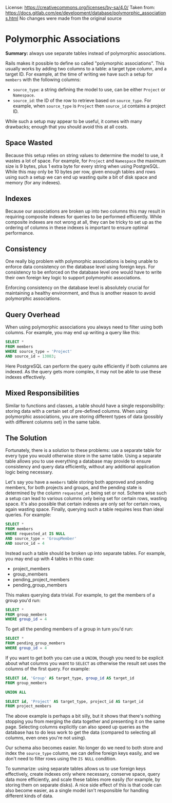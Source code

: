 License: https://creativecommons.org/licenses/by-sa/4.0/
Taken from: https://docs.gitlab.com/ee/development/database/polymorphic_associations.html
No changes were made from the original source

# Polymorphic Associations

**Summary:** always use separate tables instead of polymorphic associations.

Rails makes it possible to define so called "polymorphic associations". This
usually works by adding two columns to a table: a target type column, and a
target ID. For example, at the time of writing we have such a setup for
`members` with the following columns:

- `source_type`: a string defining the model to use, can be either `Project` or
  `Namespace`.
- `source_id`: the ID of the row to retrieve based on `source_type`. For
  example, when `source_type` is `Project` then `source_id` contains a
  project ID.

While such a setup may appear to be useful, it comes with many drawbacks; enough
that you should avoid this at all costs.

## Space Wasted

Because this setup relies on string values to determine the model to use, it
wastes a lot of space. For example, for `Project` and `Namespace` the
maximum size is 9 bytes, plus 1 extra byte for every string when using
PostgreSQL. While this may only be 10 bytes per row, given enough tables and
rows using such a setup we can end up wasting quite a bit of disk space and
memory (for any indexes).

## Indexes

Because our associations are broken up into two columns this may result in
requiring composite indexes for queries to be performed efficiently. While
composite indexes are not wrong at all, they can be tricky to set up as the
ordering of columns in these indexes is important to ensure optimal performance.

## Consistency

One really big problem with polymorphic associations is being unable to enforce
data consistency on the database level using foreign keys. For consistency to be
enforced on the database level one would have to write their own foreign key
logic to support polymorphic associations.

Enforcing consistency on the database level is absolutely crucial for
maintaining a healthy environment, and thus is another reason to avoid
polymorphic associations.

## Query Overhead

When using polymorphic associations you always need to filter using both
columns. For example, you may end up writing a query like this:

```sql
SELECT *
FROM members
WHERE source_type = 'Project'
AND source_id = 13083;
```

Here PostgreSQL can perform the query quite efficiently if both columns are
indexed. As the query gets more complex, it may not be able to use these
indexes effectively.

## Mixed Responsibilities

Similar to functions and classes, a table should have a single responsibility:
storing data with a certain set of pre-defined columns. When using polymorphic
associations, you are storing different types of data (possibly with
different columns set) in the same table.

## The Solution

Fortunately, there is a solution to these problems: use a
separate table for every type you would otherwise store in the same table. Using
a separate table allows you to use everything a database may provide to ensure
consistency and query data efficiently, without any additional application logic
being necessary.

Let's say you have a `members` table storing both approved and pending members,
for both projects and groups, and the pending state is determined by the column
`requested_at` being set or not. Schema wise such a setup can lead to various
columns only being set for certain rows, wasting space. It's also possible that
certain indexes are only set for certain rows, again wasting space. Finally,
querying such a table requires less than ideal queries. For example:

```sql
SELECT *
FROM members
WHERE requested_at IS NULL
AND source_type = 'GroupMember'
AND source_id = 4
```

Instead such a table should be broken up into separate tables. For example, you
may end up with 4 tables in this case:

- project_members
- group_members
- pending_project_members
- pending_group_members

This makes querying data trivial. For example, to get the members of a group
you'd run:

```sql
SELECT *
FROM group_members
WHERE group_id = 4
```

To get all the pending members of a group in turn you'd run:

```sql
SELECT *
FROM pending_group_members
WHERE group_id = 4
```

If you want to get both you can use a `UNION`, though you need to be explicit
about what columns you want to `SELECT` as otherwise the result set uses the
columns of the first query. For example:

```sql
SELECT id, 'Group' AS target_type, group_id AS target_id
FROM group_members

UNION ALL

SELECT id, 'Project' AS target_type, project_id AS target_id
FROM project_members
```

The above example is perhaps a bit silly, but it shows that there's nothing
stopping you from merging the data together and presenting it on the same page.
Selecting columns explicitly can also speed up queries as the database has to do
less work to get the data (compared to selecting all columns, even ones you're
not using).

Our schema also becomes easier. No longer do we need to both store and index the
`source_type` column, we can define foreign keys easily, and we don't need to
filter rows using the `IS NULL` condition.

To summarize: using separate tables allows us to use foreign keys effectively,
create indexes only where necessary, conserve space, query data more
efficiently, and scale these tables more easily (for example, by storing them on
separate disks). A nice side effect of this is that code can also become easier,
as a single model isn't responsible for handling different kinds of
data.
